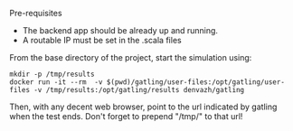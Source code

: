 
Pre-requisites

* The backend app should be already up and running.
* A routable IP must be set in the .scala files

From the base directory of the project, start the simulation using:

```
mkdir -p /tmp/results
docker run -it --rm  -v $(pwd)/gatling/user-files:/opt/gatling/user-files -v /tmp/results:/opt/gatling/results denvazh/gatling
```

Then, with any decent web browser, point to the url indicated by gatling when the test ends. Don't forget to prepend "/tmp/" to that url!

